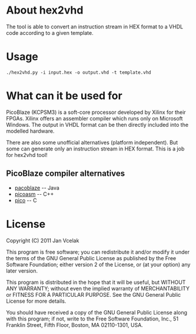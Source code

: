 About hex2vhd
=============

The tool is able to convert an instruction stream in HEX format to a VHDL code according to a given template.

Usage
=====

    ./hex2vhd.py -i input.hex -o output.vhd -t template.vhd


What can it be used for
=======================

PicoBlaze (KCPSM3) is a soft-core processor developed by Xilinx for their FPGAs. Xilinx offers an assembler compiler which runs only on Microsoft Windows. The output in VHDL format can be then directly included into the modelled hardware.

There are also some unofficial alternatives (platform independent). But some can generate only an instruction stream in HEX format. This is a job for hex2vhd tool!

PicoBlaze compiler alternatives
-------------------------------

* [pacoblaze](http://bleyer.org/pacoblaze) -- Java
* [picoasm](http://www.xs4all.nl/~marksix/picoasm.html) -- C++
* [pico](http://http://www.stud.fit.vutbr.cz/~xvikto03/gitweb/kcpsm3.git) -- C

License
=======

Copyright (C) 2011 Jan Vcelak

This program is free software; you can redistribute it and/or
modify it under the terms of the GNU General Public License
as published by the Free Software Foundation; either version 2
of the License, or (at your option) any later version.

This program is distributed in the hope that it will be useful,
but WITHOUT ANY WARRANTY; without even the implied warranty of
MERCHANTABILITY or FITNESS FOR A PARTICULAR PURPOSE.  See the
GNU General Public License for more details.

You should have received a copy of the GNU General Public License
along with this program; if not, write to the Free Software
Foundation, Inc., 51 Franklin Street, Fifth Floor, Boston, MA  02110-1301, USA.
